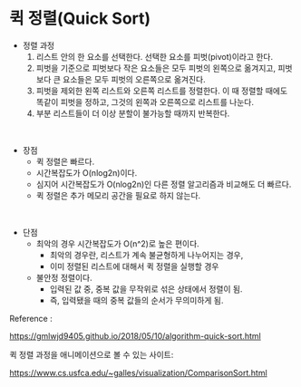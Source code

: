 # 퀵 정렬(Quick Sort)

-   정렬 과정
    1. 리스트 안의 한 요소를 선택한다. 선택한 요소를 피벗(pivot)이라고 한다.
    2. 피벗을 기준으로 피벗보다 작은 요소들은 모두 피벗의 왼쪽으로 옮겨지고, 피벗보다 큰 요소들은 모두 피벗의 오른쪽으로 옮겨진다.
    3. 피벗을 제외한 왼쪽 리스트와 오른쪽 리스트를 정렬한다. 이 때 정렬할 때에도 똑같이 피벗을 정하고, 그것의 왼쪽과 오른쪽으로 리스트를 나눈다.
    4. 부분 리스트들이 더 이상 분할이 불가능할 때까지 반복한다.

</br>

-   장점
    -   퀵 정렬은 빠르다.
    -   시간복잡도가 O(nlog2n)이다.
    -   심지어 시간복잡도가 O(nlog2n)인 다른 정렬 알고리즘과 비교해도 더 빠르다.
    -   퀵 정렬은 추가 메모리 공간을 필요로 하지 않는다.

</br>

-   단점
    -   최악의 경우 시간복잡도가 O(n^2)로 높은 편이다.
        -   최악의 경우란, 리스트가 계속 불균형하게 나누어지는 경우,
        -   이미 정렬된 리스트에 대해서 퀵 정렬을 실행할 경우
    -   불안정 정렬이다.
        -   입력된 값 중, 중복 값을 무작위로 섞은 상태에서 정렬이 됨.
        -   즉, 입력됐을 때의 중복 값들의 순서가 무의미하게 됨.

Reference :

https://gmlwjd9405.github.io/2018/05/10/algorithm-quick-sort.html

퀵 정렬 과정을 애니메이션으로 볼 수 있는 사이트:

https://www.cs.usfca.edu/~galles/visualization/ComparisonSort.html
